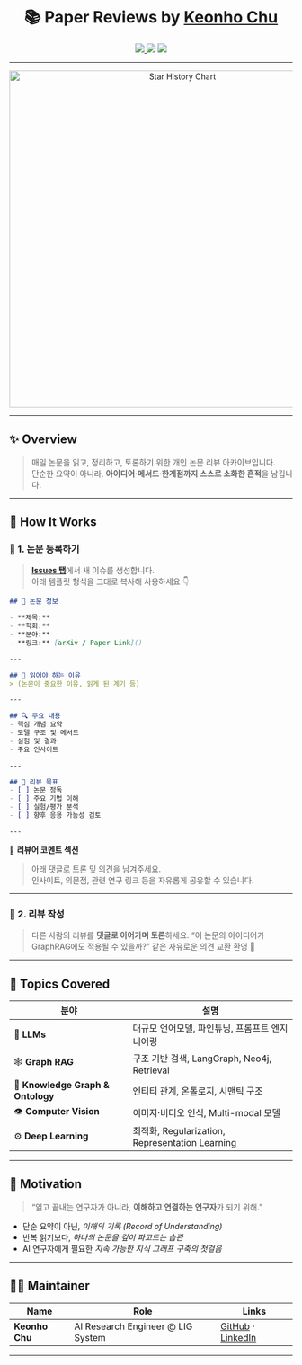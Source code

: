 <h1 align="center">📚 Paper Reviews by <a href="https://github.com/KeonhoChu">Keonho Chu</a></h1>
<p align="center">
 
  <a href="https://github.com/KeonhoChu/paper-reviews/issues">
    <img src="https://img.shields.io/badge/📄_View_Issues-Open_Reviews-blue?style=for-the-badge&logo=github"/>
  </a>
  <img src="https://img.shields.io/github/issues/KeonhoChu/paper-reviews?style=for-the-badge&color=orange"/>
  <img src="https://img.shields.io/github/stars/KeonhoChu/paper-reviews?style=for-the-badge&color=yellow"/>
</p>

---

<p align="center">
  <a href="https://star-history.com/#KeonhoChu/paper-reviews&Date">
    <picture>
      <!-- 🌙 Dark mode -->
      <source media="(prefers-color-scheme: dark)" srcset="https://api.star-history.com/svg?repos=KeonhoChu/paper-reviews&type=Date&theme=dark" />
      <!-- 🌞 Light mode -->
      <source media="(prefers-color-scheme: light)" srcset="https://api.star-history.com/svg?repos=KeonhoChu/paper-reviews&type=Date" />
      <img alt="Star History Chart" src="https://api.star-history.com/svg?repos=KeonhoChu/paper-reviews&type=Date" width="600" />
    </picture>
  </a>
</p>

---


## ✨ Overview
> 매일 논문을 읽고, 정리하고, 토론하기 위한 개인 논문 리뷰 아카이브입니다.  
> 단순한 요약이 아니라, **아이디어·메서드·한계점까지 스스로 소화한 흔적**을 남깁니다.

---

## 🧩 How It Works

### 🔹 1. 논문 등록하기
> [**Issues 탭**](https://github.com/KeonhoChu/paper-reviews/issues)에서 새 이슈를 생성합니다.  
> 아래 템플릿 형식을 그대로 복사해 사용하세요 👇  

```markdown
## 📄 논문 정보

- **제목:** 
- **학회:** 
- **분야:** 
- **링크:** [arXiv / Paper Link]()

---

## 🧠 읽어야 하는 이유
> (논문이 중요한 이유, 읽게 된 계기 등)

---

## 🔍 주요 내용
- 핵심 개념 요약
- 모델 구조 및 메서드
- 실험 및 결과
- 주요 인사이트

---

## 🎯 리뷰 목표
- [ ] 논문 정독  
- [ ] 주요 기법 이해  
- [ ] 실험/평가 분석  
- [ ] 향후 응용 가능성 검토  

---
````
💬 **리뷰어 코멘트 섹션**
> 아래 댓글로 토론 및 의견을 남겨주세요.  
> 인사이트, 의문점, 관련 연구 링크 등을 자유롭게 공유할 수 있습니다.

---

### 🔹 2. 리뷰 작성

> 다른 사람의 리뷰를 **댓글로 이어가며 토론**하세요.
> “이 논문의 아이디어가 GraphRAG에도 적용될 수 있을까?” 같은 자유로운 의견 교환 환영 🙌

---

## 🧭 Topics Covered

| 분야                                | 설명                                           |
| --------------------------------- | -------------------------------------------- |
| 🦙 **LLMs**                       | 대규모 언어모델, 파인튜닝, 프롬프트 엔지니어링                   |
| 🕸️ **Graph RAG**                 | 구조 기반 검색, LangGraph, Neo4j, Retrieval        |
| 🧠 **Knowledge Graph & Ontology** | 엔티티 관계, 온톨로지, 시맨틱 구조                         |
| 👁️ **Computer Vision**           | 이미지·비디오 인식, Multi-modal 모델                   |
| ⚙️ **Deep Learning**              | 최적화, Regularization, Representation Learning |


---


## 🌱 Motivation

> “읽고 끝내는 연구자가 아니라,
> **이해하고 연결하는 연구자**가 되기 위해.”

* 단순 요약이 아닌, *이해의 기록 (Record of Understanding)*
* 반복 읽기보다, *하나의 논문을 깊이 파고드는 습관*
* AI 연구자에게 필요한 *지속 가능한 지식 그래프 구축의 첫걸음*

---

## 🧑‍💻 Maintainer

| Name           | Role                              | Links                                                                                  |
| -------------- | --------------------------------- | -------------------------------------------------------------------------------------- |
| **Keonho Chu** | AI Research Engineer @ LIG System | [GitHub](https://github.com/KeonhoChu) · [LinkedIn](https://linkedin.com/in/keonhochu) |

---

